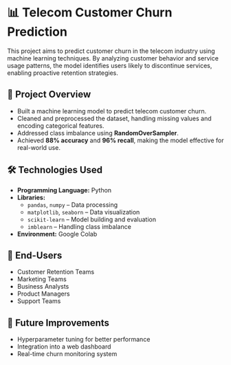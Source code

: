 # 📊 Telecom Customer Churn Prediction

This project aims to predict customer churn in the telecom industry using machine learning techniques. By analyzing customer behavior and service usage patterns, the model identifies users likely to discontinue services, enabling proactive retention strategies.

## 🚀 Project Overview

- Built a machine learning model to predict telecom customer churn.
- Cleaned and preprocessed the dataset, handling missing values and encoding categorical features.
- Addressed class imbalance using **RandomOverSampler**.
- Achieved **88% accuracy** and **96% recall**, making the model effective for real-world use.

## 🛠️ Technologies Used

- **Programming Language:** Python  
- **Libraries:**  
  - `pandas`, `numpy` – Data processing  
  - `matplotlib`, `seaborn` – Data visualization  
  - `scikit-learn` – Model building and evaluation  
  - `imblearn` – Handling class imbalance  
- **Environment:** Google Colab

## 👥 End-Users

- Customer Retention Teams  
- Marketing Teams  
- Business Analysts  
- Product Managers  
- Support Teams

## 📌 Future Improvements

- Hyperparameter tuning for better performance  
- Integration into a web dashboard  
- Real-time churn monitoring system



